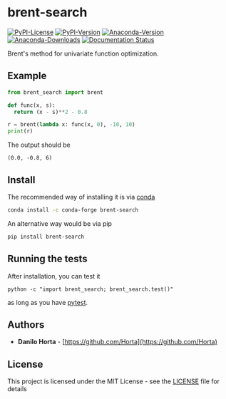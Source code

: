 # brent-search

[![PyPI-License](https://img.shields.io/pypi/l/brent-search.svg?style=flat-square)](https://pypi.python.org/pypi/brent-search/)
[![PyPI-Version](https://img.shields.io/pypi/v/brent-search.svg?style=flat-square)](https://pypi.python.org/pypi/brent-search/) [![Anaconda-Version](https://anaconda.org/conda-forge/brent-search/badges/version.svg)](https://anaconda.org/conda-forge/brent-search) [![Anaconda-Downloads](https://anaconda.org/conda-forge/brent-search/badges/downloads.svg)](https://anaconda.org/conda-forge/brent-search) [![Documentation Status](https://readthedocs.org/projects/brent-search/badge/?style=flat-square&version=latest)](https://brent-search.readthedocs.io/en/latest/)

Brent's method for univariate function optimization.

## Example

```python
from brent_search import brent

def func(x, s):
  return (x - s)**2 - 0.8

r = brent(lambda x: func(x, 0), -10, 10)
print(r)
```
The output should be
```
(0.0, -0.8, 6)
```

## Install

The recommended way of installing it is via
[conda](http://conda.pydata.org/docs/index.html)
```bash
conda install -c conda-forge brent-search
```

An alternative way would be via pip
```bash
pip install brent-search
```

## Running the tests

After installation, you can test it
```
python -c "import brent_search; brent_search.test()"
```
as long as you have [pytest](http://docs.pytest.org/en/latest/).

## Authors

* **Danilo Horta** - [https://github.com/Horta](https://github.com/Horta)

## License

This project is licensed under the MIT License - see the
[LICENSE](LICENSE) file for details
